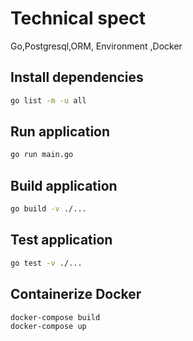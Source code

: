 # Technical spect

Go,Postgresql,ORM, Environment ,Docker

## Install dependencies

```sh
go list -m -u all
```

## Run application

```sh
go run main.go
```

## Build application

```sh
go build -v ./...
```

## Test application

```sh
go test -v ./...
```

## Containerize Docker

```sh
docker-compose build
docker-compose up
```
